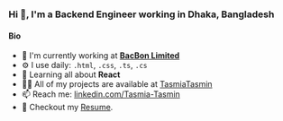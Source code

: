 ### Hi 👋, I'm a Backend Engineer working in Dhaka, Bangladesh

#### Bio

- 🔭 I'm currently working at [**BacBon Limited**](https://www.bacbonltd.com/)
- ⚙️ I use daily: `.html`, `.css`, `.ts`, `.cs`
- 🌱 Learning all about **React**
- 👨‍💻 All of my projects are available at [TasmiaTasmin](https://github.com/TasmiaTasmin?tab=repositories)
- 📫 Reach me: [linkedin.com/Tasmia-Tasmin](https://www.linkedin.com/in/tasmia-tasmin-043556107/)
- 📝 Checkout my [Resume](assets/TasmiaTasmin_Resume.pdf).
